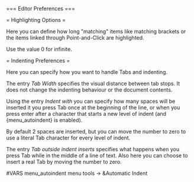 === Editor Preferences ===

= Highlighting Options =

Here you can define how long "matching" items like matching brackets or the 
items linked through Point-and-Click are highlighted.

Use the value 0 for infinite.


= Indenting Preferences =

Here you can specify how you want to handle Tabs and indenting.

The entry *Tab Width* specifies the visual distance between tab stops. It 
does not change the indenting behaviour or the document contents.

Using the entry *Indent with* you can specify how many spaces will be 
inserted it you press Tab once at the beginning of the line, or when you 
press enter after a character that starts a new level of indent
(and {menu_autoindent} is enabled).

By default 2 spaces are inserted, but you can move the number to zero to use 
a literal Tab character for every level of indent.

The entry *Tab outside indent inserts* specifies what happens when you press 
Tab while in the middle of a line of text. Also here you can choose to insert
a real Tab by moving the number to zero.

#VARS
menu_autoindent menu tools -> &Automatic Indent
